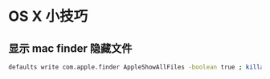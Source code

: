 # OS X 小技巧

## 显示 mac finder 隐藏文件

```sh
defaults write com.apple.finder AppleShowAllFiles -boolean true ; killall Finder
```
